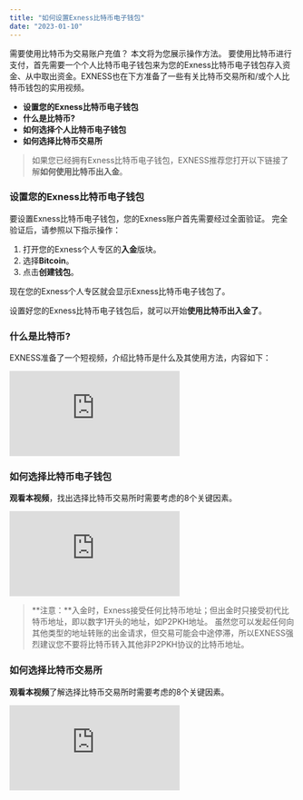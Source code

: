 ```yaml
---
title: "如何设置Exness比特币电子钱包"
date: "2023-01-10"
---
```


需要使用比特币为交易账户充值？ 本文将为您展示操作方法。 要使用比特币进行支付，首先需要一个个人比特币电子钱包来为您的Exness比特币电子钱包存入资金、从中取出资金。EXNESS也在下方准备了一些有关比特币交易所和/或个人比特币钱包的实用视频。

- **设置您的Exness比特币电子钱包**
- **什么是比特币?**
- **如何选择个人比特币电子钱包**
- **如何选择比特币交易所**

> 如果您已经拥有Exness比特币电子钱包，EXNESS推荐您打开以下链接了解**如何使用比特币出入金**。

### 设置您的Exness比特币电子钱包

要设置Exness比特币电子钱包，您的Exness账户首先需要经过全面验证。 完全验证后，请参照以下指示操作：

1. 打开您的Exness个人专区的**入金**版块。
2. 选择**Bitcoin**。
3. 点击**创建钱包**。

现在您的Exness个人专区就会显示Exness比特币电子钱包了。

设置好您的Exness比特币电子钱包后，就可以开始**使用比特币出入金了**。

### 什么是比特币?

EXNESS准备了一个短视频，介绍比特币是什么及其使用方法，内容如下：

<iframe src="https://www.youtube-nocookie.com/embed/n26drCr-Dm4?rel=0" frameborder="0" allowfullscreen></iframe>

### 如何选择比特币电子钱包

**观看本视频**，找出选择比特币交易所时需要考虑的8个关键因素。

<iframe src="https://www.youtube-nocookie.com/embed/1dNTcj0hrNI?rel=0" frameborder="0" allowfullscreen></iframe>

> **注意：**入金时，Exness接受任何比特币地址；但出金时只接受初代比特币地址，即以数字1开头的地址，如P2PKH地址。 虽然您可以发起任何向其他类型的地址转账的出金请求，但交易可能会中途停滞，所以EXNESS强烈建议您不要将比特币转入其他非P2PKH协议的比特币地址。

### 如何选择比特币交易所

**观看本视频**了解选择比特币交易所时需要考虑的8个关键因素。

<iframe src="https://www.youtube-nocookie.com/embed/f5BALAJ4XtE?rel=0" frameborder="0" allowfullscreen></iframe>
